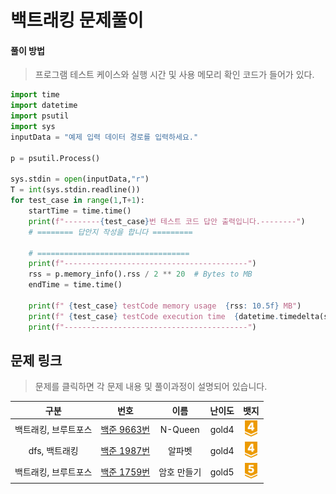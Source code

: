# 백트래킹 문제풀이

#### 풀이 방법
> 프로그램 테스트 케이스와 실행 시간 및 사용 메모리 확인 코드가 들어가 있다.
```python
import time
import datetime
import psutil
import sys
inputData = "예제 입력 데이터 경로를 입력하세요."

p = psutil.Process()

sys.stdin = open(inputData,"r")
T = int(sys.stdin.readline())
for test_case in range(1,T+1):
    startTime = time.time()
    print(f"--------{test_case}번 테스트 코드 답안 출력입니다.--------")
    # ======== 답안지 작성을 합니다 =========

    # ==================================
    print(f"-----------------------------------------")
    rss = p.memory_info().rss / 2 ** 20  # Bytes to MB
    endTime = time.time()

    print(f" {test_case} testCode memory usage  {rss: 10.5f} MB")
    print(f" {test_case} testCode execution time  {datetime.timedelta(seconds=(endTime - startTime))} sec")
    print(f"-----------------------------------------")
```
## 문제 링크
> 문제를 클릭하면 각 문제 내용 및 풀이과정이 설명되어 있습니다.

|       구분        |                                                                                                                  번호                                                                                                                  |   이름   |  난이도  |                                                                          뱃지                                                                           |
|:---------------:|:------------------------------------------------------------------------------------------------------------------------------------------------------------------------------------------------------------------------------------:|:------:|:-----:|:-----------------------------------------------------------------------------------------------------------------------------------------------------:|
|   백트래킹, 브루트포스   | [백준 9663번](https://github.com/gudals-kim/Studyroom/blob/delevlop/codingtest/%EC%95%8C%EA%B3%A0%EB%A6%AC%EC%A6%98_%EB%AC%B8%EC%A0%9C%ED%92%80%EC%9D%B4/%EB%B0%B1%ED%8A%B8%EB%9E%98%ED%82%B9_%EB%AC%B8%EC%A0%9C/docs/backjoon_9663.md) |  N-Queen   | gold4 | <img src="https://raw.githubusercontent.com/gudals-kim/Studyroom/0c61bf1ad9b6434ff624dbab4012654df8c92b01/codingtest/img/rank/gold_4.svg" width="20"> |
|    dfs, 백트래킹    | [백준 1987번](https://github.com/gudals-kim/Studyroom/blob/delevlop/codingtest/%EC%95%8C%EA%B3%A0%EB%A6%AC%EC%A6%98_%EB%AC%B8%EC%A0%9C%ED%92%80%EC%9D%B4/%EB%B0%B1%ED%8A%B8%EB%9E%98%ED%82%B9_%EB%AC%B8%EC%A0%9C/docs/backjoon_1987.md) |  알파벳   | gold4 | <img src="https://raw.githubusercontent.com/gudals-kim/Studyroom/0c61bf1ad9b6434ff624dbab4012654df8c92b01/codingtest/img/rank/gold_4.svg" width="20"> |
|   백트래킹, 브루트포스   | [백준 1759번](https://github.com/gudals-kim/Studyroom/blob/delevlop/codingtest/%EC%95%8C%EA%B3%A0%EB%A6%AC%EC%A6%98_%EB%AC%B8%EC%A0%9C%ED%92%80%EC%9D%B4/%EB%B0%B1%ED%8A%B8%EB%9E%98%ED%82%B9_%EB%AC%B8%EC%A0%9C/docs/backjoon_1759.md) | 암호 만들기 | gold5 | <img src="https://raw.githubusercontent.com/gudals-kim/Studyroom/0c61bf1ad9b6434ff624dbab4012654df8c92b01/codingtest/img/rank/gold_5.svg" width="20"> |
